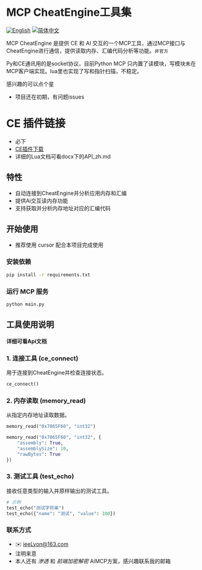# MCP CheatEngine工具集

[![English](https://img.shields.io/badge/English-Click-yellow)](docs/README.md)
[![简体中文](https://img.shields.io/badge/中文文档-点击查看-orange)](docs/README-zh.md)


MCP CheatEngine 是提供 CE 和 AI 交互的一个MCP工具，通过MCP接口与CheatEngine进行通信，提供读取内存、汇编代码分析等功能。`非官方`

Py和CE通讯用的是socket协议，目前Python MCP 只内置了读模块，写模块未在MCP客户端实现。lua里也实现了写和指针扫描，不稳定。

感兴趣的可以点个星

* 项目还在初期，有问题issues

# CE 插件链接

* 必下
* [CE插件下载](https://github.com/Lyoneos/mcp-cheatengine-Cto_CEPlugins)
* 详细的Lua文档可看docx下的API_zh.md

## 特性

* 自动连接到CheatEngine并分析应用内存和汇编
* 提供Ai交互读内存功能
* 支持获取并分析内存地址对应的汇编代码

## 开始使用

* 推荐使用 cursor 配合本项目完成使用

### 安装依赖

```bash
pip install -r requirements.txt
```

### 运行 MCP 服务

```bash
python main.py
```

## 工具使用说明

#### 详细可看Api文档

### 1. 连接工具 (ce_connect)

用于连接到CheatEngine并检查连接状态。

```python
ce_connect()
```

### 2. 内存读取 (memory_read)

从指定内存地址读取数据。

```python
memory_read("0x7065F60", "int32")

memory_read("0x7065F60", "int32", {
    "assembly": True,
    "assemblySize": 10,
    "rawBytes": True
})
```

### 3. 测试工具 (test_echo)

接收任意类型的输入并原样输出的测试工具。

```python
# 示例
test_echo("测试字符串")
test_echo({"name": "测试", "value": 100})
```


### 联系方式

*    ✉️ [ieeLyon@163.com](mailto:ieeLyon@163.com)
*    注明来意
*    本人还有 *渗透* 和 *前端加密解密* AiMCP方案，感兴趣联系我的邮箱
